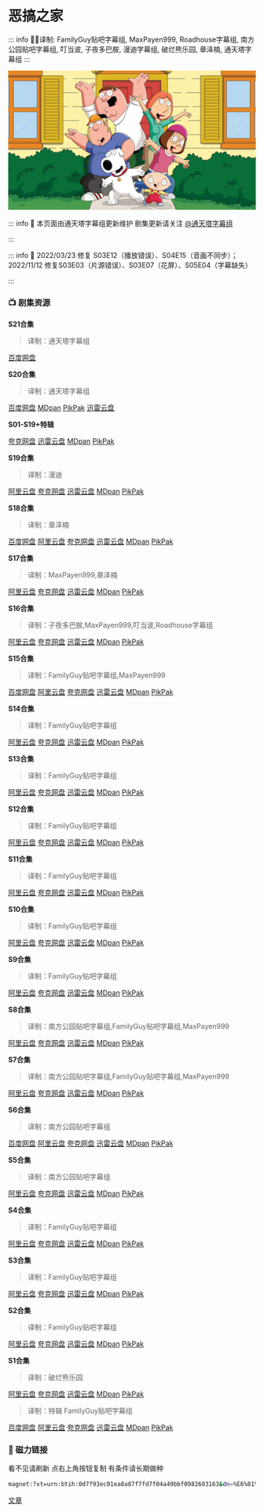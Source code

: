 # 恶搞之家

::: info
✍🏻译制: FamilyGuy贴吧字幕组, MaxPayen999, Roadhouse字幕组, 南方公园贴吧字幕组, 叮当波, 子夜多巴胺, 漫迪字幕组, 破烂熊乐园, 章泽楠, 通天塔字幕组
:::

![keyart_s17_v2.jpg](keyart_s17_v2.jpg)

::: info
🍺 本页面由通天塔字幕组更新维护 剧集更新请关注 [@通天塔字幕组](https://weibo.com/u/7077646357)

:::

::: info
📝 2022/03/23 修复 S03E12（播放错误）、S04E15（音画不同步）；2022/11/12 修复S03E03（片源错误）、S03E07（花屏）、S05E04（字幕缺失）

:::

### ****📺 剧集资源****

**S21合集**

> 译制：通天塔字幕组
> 

[百度网盘](https://pan.baidu.com/s/1SH43pBZpxbDikRLtTdELqA?pwd=2eyu)

**S20合集**

> 译制：通天塔字幕组
> 

[百度网盘](https://pan.baidu.com/s/1fNvQxrejBbD7EY6QZmqX9w?pwd=9rqc)  [MDpan](https://pan.mdsub.top/zh-CN/%E6%81%B6%E6%90%9E%E4%B9%8B%E5%AE%B6/Season%2020/)  [PikPak](https://mypikpak.com/s/VNnqBOGpYtXd56l-Y5bovOqco1) [迅雷云盘](https://pan.xunlei.com/s/VNnqBDlxhmYbN_LPwkDP_v2tA1?pwd=gz2x)

**S01-S19+特辑**

[夸克网盘](https://pan.quark.cn/s/421b8bbf27ff)  [迅雷云盘](https://pan.xunlei.com/s/VNnhFESmEAAr54C6qUJuZIAzA1?pwd=z247#)  [MDpan](https://pan.mdsub.top/zh-CN/%E6%81%B6%E6%90%9E%E4%B9%8B%E5%AE%B6/)  [PikPak](https://mypikpak.com/s/VNmWR3dWPp2tU0AMeCpmubk1o1)

**S19合集** 

> 译制：漫迪
> 

[阿里云盘](https://www.aliyundrive.com/s/r5PxnWXvTV7)  [夸克网盘](https://pan.quark.cn/s/421b8bbf27ff)  [迅雷云盘](https://pan.xunlei.com/s/VNnhF8e130F1o25d22UvIwXuA1?pwd=7azv#)  [MDpan](https://pan.mdsub.top/zh-CN/%E6%81%B6%E6%90%9E%E4%B9%8B%E5%AE%B6/)  [PikPak](https://mypikpak.com/s/VNmWR3dWPp2tU0AMeCpmubk1o1)

**S18合集** 

> 译制：章泽楠
> 

[百度网盘](https://pan.baidu.com/s/1JyRQXvdaKnF49iaoWWYGYA?pwd=8cbf)  [阿里云盘](https://www.aliyundrive.com/s/gBLdxp5cvBw)  [夸克网盘](https://pan.quark.cn/s/421b8bbf27ff)  [迅雷云盘](https://pan.xunlei.com/s/VNnhFKfBCiFZHrMGnsFgCibAA1?pwd=yhqu#)  [MDpan](https://pan.mdsub.top/zh-CN/%E6%81%B6%E6%90%9E%E4%B9%8B%E5%AE%B6/)  [PikPak](https://mypikpak.com/s/VNmWR3dWPp2tU0AMeCpmubk1o1)

**S17合集** 

> 译制：MaxPayen999,章泽楠
> 

[阿里云盘](https://www.aliyundrive.com/s/SuFLNBZ5qK6)  [夸克网盘](https://pan.quark.cn/s/421b8bbf27ff)  [迅雷云盘](https://pan.xunlei.com/s/VNnhFOGRtf_M1XzF6gLTiqjVA1?pwd=mrwc#)  [MDpan](https://pan.mdsub.top/zh-CN/%E6%81%B6%E6%90%9E%E4%B9%8B%E5%AE%B6/)  [PikPak](https://mypikpak.com/s/VNmWR3dWPp2tU0AMeCpmubk1o1)

**S16合集** 

> 译制：子夜多巴胺,MaxPayen999,叮当波,Roadhouse字幕组
> 

[阿里云盘](https://www.aliyundrive.com/s/U2yySd6JXMw)  [夸克网盘](https://pan.quark.cn/s/421b8bbf27ff)  [迅雷云盘](https://pan.xunlei.com/s/VNnhFR_iVjMdZ09L4ok6rYtAA1?pwd=i7wv#)  [MDpan](https://pan.mdsub.top/zh-CN/%E6%81%B6%E6%90%9E%E4%B9%8B%E5%AE%B6/)  [PikPak](https://mypikpak.com/s/VNmWR3dWPp2tU0AMeCpmubk1o1)

**S15合集** 

> 译制：FamilyGuy贴吧字幕组,MaxPayen999
> 

[百度网盘](https://pan.baidu.com/s/1SOjk54i5GE5UscpbZdyh1A?pwd=dska)  [阿里云盘](https://www.aliyundrive.com/s/S6gahDPaccb)  [夸克网盘](https://pan.quark.cn/s/421b8bbf27ff)  [迅雷云盘](https://pan.xunlei.com/s/VNnhFV-d95sz6Xth82u_DznXA1?pwd=33jr#)  [MDpan](https://pan.mdsub.top/zh-CN/%E6%81%B6%E6%90%9E%E4%B9%8B%E5%AE%B6/)  [PikPak](https://mypikpak.com/s/VNmWR3dWPp2tU0AMeCpmubk1o1)

**S14合集** 

> 译制：FamilyGuy贴吧字幕组
> 

[阿里云盘](https://www.aliyundrive.com/s/4QoAyQJ6VLF)  [夸克网盘](https://pan.quark.cn/s/421b8bbf27ff)  [迅雷云盘](https://pan.xunlei.com/s/VNnhFZ9ghvzwOUhb-xzwm2hzA1?pwd=vvh7#)  [MDpan](https://pan.mdsub.top/zh-CN/%E6%81%B6%E6%90%9E%E4%B9%8B%E5%AE%B6/)  [PikPak](https://mypikpak.com/s/VNmWR3dWPp2tU0AMeCpmubk1o1)

**S13合集** 

> 译制：FamilyGuy贴吧字幕组
> 

[阿里云盘](https://www.aliyundrive.com/s/tS1yk7GZzbw)  [夸克网盘](https://pan.quark.cn/s/421b8bbf27ff)  [迅雷云盘](https://pan.xunlei.com/s/VNnhFbWcuZa9f1p7PuoM4xbOA1?pwd=qzkw#)  [MDpan](https://pan.mdsub.top/zh-CN/%E6%81%B6%E6%90%9E%E4%B9%8B%E5%AE%B6/)  [PikPak](https://mypikpak.com/s/VNmWR3dWPp2tU0AMeCpmubk1o1)

**S12合集** 

> 译制：FamilyGuy贴吧字幕组
> 

[阿里云盘](https://www.aliyundrive.com/s/XmnQtppe94K)  [夸克网盘](https://pan.quark.cn/s/421b8bbf27ff)  [迅雷云盘](https://pan.xunlei.com/s/VNnhFgW7qQED-xeXOieLlaPJA1?pwd=in97#)  [MDpan](https://pan.mdsub.top/zh-CN/%E6%81%B6%E6%90%9E%E4%B9%8B%E5%AE%B6/)  [PikPak](https://mypikpak.com/s/VNmWR3dWPp2tU0AMeCpmubk1o1)

**S11合集** 

> 译制：FamilyGuy贴吧字幕组
> 

[阿里云盘](https://www.aliyundrive.com/s/dDa13mG5JfK)  [夸克网盘](https://pan.quark.cn/s/421b8bbf27ff)  [迅雷云盘](https://pan.xunlei.com/s/VNnhFlKtODf49V87gagUAapFA1?pwd=wk3w#)  [MDpan](https://pan.mdsub.top/zh-CN/%E6%81%B6%E6%90%9E%E4%B9%8B%E5%AE%B6/)  [PikPak](https://mypikpak.com/s/VNmWR3dWPp2tU0AMeCpmubk1o1)

**S10合集** 

> 译制：FamilyGuy贴吧字幕组
> 

[阿里云盘](https://www.aliyundrive.com/s/dAN8mfunq9x)  [夸克网盘](https://pan.quark.cn/s/421b8bbf27ff)  [迅雷云盘](https://pan.xunlei.com/s/VNnhFpNy_lZK1r2qLZH1-VZ1A1?pwd=xpqv#)  [MDpan](https://pan.mdsub.top/zh-CN/%E6%81%B6%E6%90%9E%E4%B9%8B%E5%AE%B6/)  [PikPak](https://mypikpak.com/s/VNmWR3dWPp2tU0AMeCpmubk1o1)

**S9合集** 

> 译制：FamilyGuy贴吧字幕组
> 

[阿里云盘](https://www.aliyundrive.com/s/ekzF7TQP2HW)  [夸克网盘](https://pan.quark.cn/s/421b8bbf27ff)  [迅雷云盘](https://pan.xunlei.com/s/VNnhFtkAaboRDFSjtjXAasbnA1?pwd=bvy5#)  [MDpan](https://pan.mdsub.top/zh-CN/%E6%81%B6%E6%90%9E%E4%B9%8B%E5%AE%B6/)  [PikPak](https://mypikpak.com/s/VNmWR3dWPp2tU0AMeCpmubk1o1)

**S8合集** 

> 译制：南方公园贴吧字幕组,FamilyGuy贴吧字幕组,MaxPayen999
> 

[阿里云盘](https://www.aliyundrive.com/s/XfbZKdBDGyG)  [夸克网盘](https://pan.quark.cn/s/421b8bbf27ff)  [迅雷云盘](https://pan.xunlei.com/s/VNnhFx9OqUd9zSr5Bh9vKdRrA1?pwd=mzan#)  [MDpan](https://pan.mdsub.top/zh-CN/%E6%81%B6%E6%90%9E%E4%B9%8B%E5%AE%B6/)  [PikPak](https://mypikpak.com/s/VNmWR3dWPp2tU0AMeCpmubk1o1)

**S7合集** 

> 译制：南方公园贴吧字幕组,FamilyGuy贴吧字幕组,MaxPayen999
> 

[阿里云盘](https://www.aliyundrive.com/s/ZU4n5Tg4pZc)  [夸克网盘](https://pan.quark.cn/s/421b8bbf27ff)  [迅雷云盘](https://pan.xunlei.com/s/VNnhG-YcVIOJAHKixEcQpZshA1?pwd=5kcx#)  [MDpan](https://pan.mdsub.top/zh-CN/%E6%81%B6%E6%90%9E%E4%B9%8B%E5%AE%B6/)  [PikPak](https://mypikpak.com/s/VNmWR3dWPp2tU0AMeCpmubk1o1)

**S6合集** 

> 译制：南方公园贴吧字幕组
> 

[百度网盘](https://pan.baidu.com/s/1sGrRi2rvuNv35EIdOMG4bw?pwd=7cpa) [阿里云盘](https://www.aliyundrive.com/s/8xHwX594aQi) [夸克网盘](https://pan.quark.cn/s/421b8bbf27ff) [迅雷云盘](https://pan.xunlei.com/s/VNnhG2iIRGbc2ARQHQ4_zF_PA1?pwd=muvi#) [MDpan](https://pan.mdsub.top/zh-CN/%E6%81%B6%E6%90%9E%E4%B9%8B%E5%AE%B6/) [PikPak](https://mypikpak.com/s/VNmWR3dWPp2tU0AMeCpmubk1o1)

**S5合集** 

> 译制：南方公园贴吧字幕组
> 

[阿里云盘](https://www.aliyundrive.com/s/inqprUz8ySr) [夸克网盘](https://pan.quark.cn/s/421b8bbf27ff) [迅雷云盘](https://pan.xunlei.com/s/VNnhG6LE033Ge88FC4P3KqTNA1?pwd=9bsw#) [MDpan](https://pan.mdsub.top/zh-CN/%E6%81%B6%E6%90%9E%E4%B9%8B%E5%AE%B6/) [PikPak](https://mypikpak.com/s/VNmWR3dWPp2tU0AMeCpmubk1o1)

**S4合集** 

> 译制：FamilyGuy贴吧字幕组
> 

[阿里云盘](https://www.aliyundrive.com/s/TcATHzkJUfk) [夸克网盘](https://pan.quark.cn/s/421b8bbf27ff) [迅雷云盘](https://pan.xunlei.com/s/VNnhGA5cpzp1Bs9wSfywwuJ-A1?pwd=2mje#) [MDpan](https://pan.mdsub.top/zh-CN/%E6%81%B6%E6%90%9E%E4%B9%8B%E5%AE%B6/) [PikPak](https://mypikpak.com/s/VNmWR3dWPp2tU0AMeCpmubk1o1)

**S3合集** 

> 译制：FamilyGuy贴吧字幕组
> 

[阿里云盘](https://www.aliyundrive.com/s/xhqZXtaGFug) [夸克网盘](https://pan.quark.cn/s/421b8bbf27ff) [迅雷云盘](https://pan.xunlei.com/s/VNnhGDO6uY2Z7ce1NeZgkwQ0A1?pwd=79u2#) [MDpan](https://pan.mdsub.top/zh-CN/%E6%81%B6%E6%90%9E%E4%B9%8B%E5%AE%B6/) [PikPak](https://mypikpak.com/s/VNmWR3dWPp2tU0AMeCpmubk1o1)

**S2合集** 

> 译制：FamilyGuy贴吧字幕组
> 

[阿里云盘](https://www.aliyundrive.com/s/zsLiyoEqbZU) [夸克网盘](https://pan.quark.cn/s/421b8bbf27ff) [迅雷云盘](https://pan.xunlei.com/s/VNnhGGlf_lZK1r2qLZH1-_8gA1?pwd=975m#) [MDpan](https://pan.mdsub.top/zh-CN/%E6%81%B6%E6%90%9E%E4%B9%8B%E5%AE%B6/) [PikPak](https://mypikpak.com/s/VNmWR3dWPp2tU0AMeCpmubk1o1)

**S1合集** 

> 译制：破烂熊乐园
> 

[阿里云盘](https://www.aliyundrive.com/s/hsdreUCJEDB) [夸克网盘](https://pan.quark.cn/s/421b8bbf27ff) [迅雷云盘](https://pan.xunlei.com/s/VNnhGKDNjSaVuEAXXnU6kEz1A1?pwd=h6bd#) [MDpan](https://pan.mdsub.top/zh-CN/%E6%81%B6%E6%90%9E%E4%B9%8B%E5%AE%B6/) [PikPak](https://mypikpak.com/s/VNmWR3dWPp2tU0AMeCpmubk1o1)

> 译制：特辑 FamilyGuy贴吧字幕组
> 

[百度网盘](https://pan.baidu.com/s/1xlW9IZ7yQDVogkwiEtXMpw?pwd=npyu) [阿里云盘](https://www.aliyundrive.com/s/96r4HgdqYkR) [夸克网盘](https://pan.quark.cn/s/421b8bbf27ff) [迅雷云盘](https://pan.xunlei.com/s/VNnhF39_mkP7O8i9z1ArBdEnA1?pwd=5m5y#) [MDpan](https://pan.mdsub.top/zh-CN/%E6%81%B6%E6%90%9E%E4%B9%8B%E5%AE%B6/) [PikPak](https://mypikpak.com/s/VNmWR3dWPp2tU0AMeCpmubk1o1)

### 🧲 磁力链接

看不见请刷新 点右上角按钮复制 有条件请长期做种

```bash
magnet:?xt=urn:btih:0d7f93ec01ea8a87f7fd7f04a49bbf0982603163&dn=%E6%81%B6%E6%90%9E%E4%B9%8B%E5%AE%B6.Family.Guy.S01-S20%26Specials.%E4%B8%AD%E6%96%87%E5%AD%97%E5%B9%95&tr=http%3A%2F%2F1337.abcvg.info%3A80%2Fannounce&tr=https%3A%2F%2F1337.abcvg.info%3A443%2Fannounce&tr=http%3A%2F%2Fbt.okmp3.ru%3A2710%2Fannounce&tr=http%3A%2F%2Fbvarf.tracker.sh%3A2086%2Fannounce&tr=http%3A%2F%2Fnyaa.tracker.wf%3A7777%2Fannounce&tr=http%3A%2F%2Fopen.acgnxtracker.com%3A80%2Fannounce&tr=http%3A%2F%2Fshare.camoe.cn%3A8080%2Fannounce&tr=http%3A%2F%2Ft.nyaatracker.com%3A80%2Fannounce&tr=http%3A%2F%2Ftorrentsmd.com%3A8080%2Fannounce&tr=http%3A%2F%2Ftracker.bt4g.com%3A2095%2Fannounce&tr=http%3A%2F%2Ftracker.electro-torrent.pl%3A80%2Fannounce&tr=http%3A%2F%2Ftracker.files.fm%3A6969%2Fannounce&tr=http%3A%2F%2Ftracker.gbitt.info%3A80%2Fannounce&tr=https%3A%2F%2Ftracker.gbitt.info%3A443%2Fannounce&tr=http%3A%2F%2Ftracker.ipv6tracker.org%3A80%2Fannounce&tr=http%3A%2F%2Ftracker.ipv6tracker.ru%3A80%2Fannounce&tr=http%3A%2F%2Ftracker.nartlof.com.br%3A6969%2Fannounce&tr=http%3A%2F%2Ftracker.renfei.net%3A8080%2Fannounce&tr=http%3A%2F%2Ftracker.tfile.co%3A80%2Fannounce&tr=http%3A%2F%2Fv6-tracker.0g.cx%3A6969%2Fannounce&tr=http%3A%2F%2Fwww.all4nothin.net%3A80%2Fannounce.php&tr=http%3A%2F%2Fwww.wareztorrent.com%3A80%2Fannounce&tr=https%3A%2F%2Ft1.hloli.org%3A443%2Fannounce&tr=https%3A%2F%2Ftr.burnabyhighstar.com%3A443%2Fannounce&tr=https%3A%2F%2Ftracker.kuroy.me%3A443%2Fannounce&tr=https%3A%2F%2Ftracker.lilithraws.cf%3A443%2Fannounce&tr=https%3A%2F%2Ftracker.lilithraws.org%3A443%2Fannounce&tr=https%3A%2F%2Ftracker.loligirl.cn%3A443%2Fannounce&tr=https%3A%2F%2Ftracker.tamersunion.org%3A443%2Fannounce&tr=https%3A%2F%2Ftracker.yemekyedim.com%3A443%2Fannounce&tr=https%3A%2F%2Ftracker1.520.jp%3A443%2Fannounce&tr=https%3A%2F%2Ftrackers.mlsub.net%3A443%2Fannounce&tr=https%3A%2F%2Fwww.peckservers.com%3A9443%2Fannounce&tr=udp%3A%2F%2Fapi.alarmasqueretaro.com%3A3074%2Fannounce&tr=udp%3A%2F%2Fd40969.acod.regrucolo.ru%3A6969%2Fannounce&tr=udp%3A%2F%2Fec2-18-191-163-220.us-east-2.compute.amazonaws.com%3A6969%2Fannounce&tr=udp%3A%2F%2Fepider.me%3A6969%2Fannounce&tr=udp%3A%2F%2Fexodus.desync.com%3A6969%2Fannounce&tr=udp%3A%2F%2Fipv6.fuuuuuck.com%3A6969%2Fannounce&tr=udp%3A%2F%2Fisk.richardsw.club%3A6969%2Fannounce&tr=udp%3A%2F%2Fmoonburrow.club%3A6969%2Fannounce&tr=udp%3A%2F%2Fmovies.zsw.ca%3A6969%2Fannounce&tr=udp%3A%2F%2Fns1.monolithindustries.com%3A6969%2Fannounce&tr=udp%3A%2F%2Fodd-hd.fr%3A6969%2Fannounce&tr=udp%3A%2F%2Foh.fuuuuuck.com%3A6969%2Fannounce&tr=udp%3A%2F%2Fopen.demonii.com%3A1337%2Fannounce&tr=udp%3A%2F%2Fopen.free-tracker.ga%3A6969%2Fannounce&tr=udp%3A%2F%2Fopen.stealth.si%3A80%2Fannounce&tr=udp%3A%2F%2Fopen.tracker.ink%3A6969%2Fannounce&tr=udp%3A%2F%2Fopen.u-p.pw%3A6969%2Fannounce&tr=udp%3A%2F%2Fopentor.org%3A2710%2Fannounce&tr=udp%3A%2F%2Fopentracker.io%3A6969%2Fannounce&tr=udp%3A%2F%2Fp4p.arenabg.com%3A1337%2Fannounce&tr=udp%3A%2F%2Fretracker.lanta.me%3A2710%2Fannounce&tr=udp%3A%2F%2Fretracker01-msk-virt.corbina.net%3A80%2Fannounce&tr=udp%3A%2F%2Fsabross.xyz%3A6969%2Fannounce&tr=udp%3A%2F%2Fthetracker.org%3A80%2Fannounce&tr=udp%3A%2F%2Fthouvenin.cloud%3A6969%2Fannounce&tr=udp%3A%2F%2Ftk1.trackerservers.com%3A8080%2Fannounce&tr=udp%3A%2F%2Ftracker-udp.gbitt.info%3A80%2Fannounce&tr=udp%3A%2F%2Ftracker.0x7c0.com%3A6969%2Fannounce&tr=udp%3A%2F%2Ftracker.cyberia.is%3A6969%2Fannounce&tr=udp%3A%2F%2Ftracker.dler.com%3A6969%2Fannounce&tr=udp%3A%2F%2Ftracker.doko.moe%3A6969%2Fannounce&tr=udp%3A%2F%2Ftracker.edkj.club%3A6969%2Fannounce&tr=udp%3A%2F%2Ftracker.fnix.net%3A6969%2Fannounce&tr=udp%3A%2F%2Ftracker.mirrorbay.org%3A6969%2Fannounce&tr=udp%3A%2F%2Ftracker.openbittorrent.com%3A6969%2Fannounce&tr=udp%3A%2F%2Ftracker.opentrackr.org%3A1337%2Fannounce&tr=udp%3A%2F%2Ftracker.skynetcloud.site%3A6969%2Fannounce&tr=udp%3A%2F%2Ftracker.skyts.net%3A6969%2Fannounce&tr=udp%3A%2F%2Ftracker.srv00.com%3A6969%2Fannounce&tr=udp%3A%2F%2Ftracker.t-rb.org%3A6969%2Fannounce&tr=udp%3A%2F%2Ftracker.theoks.net%3A6969%2Fannounce&tr=udp%3A%2F%2Ftracker.therarbg.com%3A6969%2Fannounce&tr=udp%3A%2F%2Ftracker.torrent.eu.org%3A451%2Fannounce&tr=udp%3A%2F%2Ftracker.torrust-demo.com%3A6969%2Fannounce&tr=udp%3A%2F%2Ftracker.tryhackx.org%3A6969%2Fannounce&tr=udp%3A%2F%2Ftracker1.bt.moack.co.kr%3A80%2Fannounce&tr=udp%3A%2F%2Ftracker2.dler.com%3A80%2Fannounce&tr=udp%3A%2F%2Ftracker3.itzmx.com%3A6961%2Fannounce&tr=udp%3A%2F%2Fttk2.nbaonlineservice.com%3A6969%2Fannounce&tr=udp%3A%2F%2Fu4.trakx.crim.ist%3A1337%2Fannounce&tr=udp%3A%2F%2Fu6.trakx.crim.ist%3A1337%2Fannounce&tr=udp%3A%2F%2Fuploads.gamecoast.net%3A6969%2Fannounce&tr=udp%3A%2F%2Fwepzone.net%3A6969%2Fannounce&tr=udp%3A%2F%2Fwww.torrent.eu.org%3A451%2Fannounce&tr=udp%3A%2F%2Fy.paranoid.agency%3A6969%2Fannounce&tr=udp%3A%2F%2Fyahor.of.by%3A6969%2Fannounce
```

[文章](%E6%96%87%E7%AB%A0%2036f120f69e3949b988a930bd93b5be09.csv)